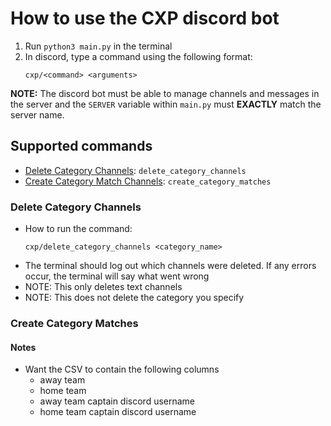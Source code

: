 # How to use the CXP discord bot

1. Run ```python3 main.py``` in the terminal
2. In discord, type a command using the following format:
    ```
    cxp/<command> <arguments>
    ```

**NOTE:** The discord bot must be able to manage channels and messages in the server and the ```SERVER``` variable within ```main.py``` must **EXACTLY** match the server name.

## Supported commands 

- [Delete Category Channels](#-Delete-Category-Channels): ```delete_category_channels```
- [Create Category Match Channels](#-Create-Category-Matches): ```create_category_matches```

### Delete Category Channels

- How to run the command: 
    ```
    cxp/delete_category_channels <category_name>
    ```
- The terminal should log out which channels were deleted.  If any errors occur, the terminal will say what went wrong 
- NOTE: This only deletes text channels 
- NOTE: This does not delete the category you specify

### Create Category Matches 

#### Notes 

- Want the CSV to contain the following columns 
    - away team 
    - home team 
    - away team captain discord username 
    - home team captain discord username 



